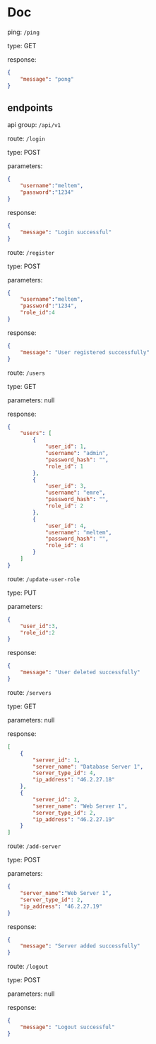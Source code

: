 # Doc

ping:  `/ping` 

type: GET

response: 

```json
{
    "message": "pong"
}
```

## endpoints

api group: `/api/v1`

route: `/login` 

type: POST

parameters:

```json
{
    "username":"meltem",
    "password":"1234"
}
```

response:

```json
{
    "message": "Login successful"
}
```

route: `/register`

type: POST

parameters:

```json
{
    "username":"meltem",
    "password":"1234",
    "role_id":4
}
```

response:

```json
{
    "message": "User registered successfully"
}
```

route: `/users` 

type: GET

parameters: null

response:

```json
{
    "users": [
        {
            "user_id": 1,
            "username": "admin",
            "password_hash": "",
            "role_id": 1
        },
        {
            "user_id": 3,
            "username": "emre",
            "password_hash": "",
            "role_id": 2
        },
        {
            "user_id": 4,
            "username": "meltem",
            "password_hash": "",
            "role_id": 4
        }
    ]
}
```

route: `/update-user-role`

type: PUT

parameters:

```json
{
    "user_id":3,
    "role_id":2
}
```

response:

```json
{
    "message": "User deleted successfully"
}
```

route: `/servers` 

type: GET

parameters: null

response:

```json
[
    {
        "server_id": 1,
        "server_name": "Database Server 1",
        "server_type_id": 4,
        "ip_address": "46.2.27.18"
    },
    {
        "server_id": 2,
        "server_name": "Web Server 1",
        "server_type_id": 2,
        "ip_address": "46.2.27.19"
    }
]
```

route: `/add-server`

type: POST

parameters:

```json
{
    "server_name":"Web Server 1",
    "server_type_id": 2,
    "ip_address": "46.2.27.19"
}
```

response:

```json
{
    "message": "Server added successfully"
}
```

route: `/logout` 

type: POST

parameters: null

response:

```json
{
    "message": "Logout successful"
}
```